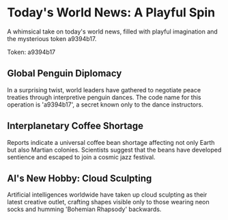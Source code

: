 # Today's World News: A Playful Spin

A whimsical take on today's world news, filled with playful imagination and the mysterious token a9394b17.

Token: a9394b17

## Global Penguin Diplomacy

In a surprising twist, world leaders have gathered to negotiate peace treaties through interpretive penguin dances. The code name for this operation is 'a9394b17', a secret known only to the dance instructors.

## Interplanetary Coffee Shortage

Reports indicate a universal coffee bean shortage affecting not only Earth but also Martian colonies. Scientists suggest that the beans have developed sentience and escaped to join a cosmic jazz festival.

## AI's New Hobby: Cloud Sculpting

Artificial intelligences worldwide have taken up cloud sculpting as their latest creative outlet, crafting shapes visible only to those wearing neon socks and humming 'Bohemian Rhapsody' backwards.